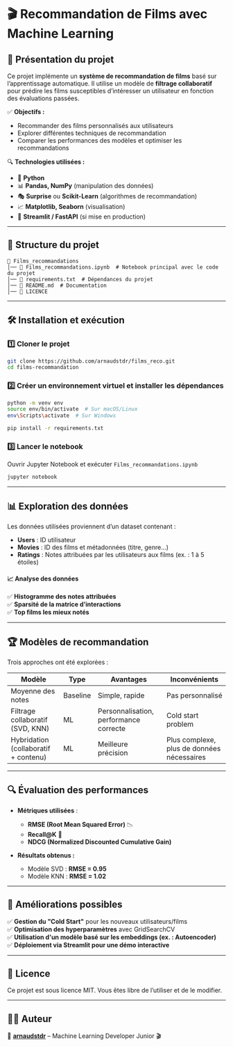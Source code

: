 # 🎬 Recommandation de Films avec Machine Learning

## 📌 Présentation du projet  
Ce projet implémente un **système de recommandation de films** basé sur l’apprentissage automatique. Il utilise un modèle de **filtrage collaboratif** pour prédire les films susceptibles d’intéresser un utilisateur en fonction des évaluations passées.  

✅ **Objectifs :**  
- Recommander des films personnalisés aux utilisateurs  
- Explorer différentes techniques de recommandation  
- Comparer les performances des modèles et optimiser les recommandations  

🔍 **Technologies utilisées :**  
- 🐍 **Python**  
- 📊 **Pandas, NumPy** (manipulation des données)  
- 🎭 **Surprise** ou **Scikit-Learn** (algorithmes de recommandation)  
- 📈 **Matplotlib, Seaborn** (visualisation)  
- 🚀 **Streamlit / FastAPI** (si mise en production)  

---

## 📂 Structure du projet  
```
📁 Films_recommandations
│── 📄 Films_recommandations.ipynb  # Notebook principal avec le code du projet  
│── 📄 requirements.txt  # Dépendances du projet  
│── 📄 README.md  # Documentation
│── 📄 LICENCE 
```

---

## 🛠️ Installation et exécution  
### 1️⃣ **Cloner le projet**  
```bash
git clone https://github.com/arnaudstdr/films_reco.git
cd films-recommandation
```

### 2️⃣ **Créer un environnement virtuel et installer les dépendances**  
```bash
python -m venv env
source env/bin/activate  # Sur macOS/Linux
env\Scripts\activate  # Sur Windows

pip install -r requirements.txt
```

### 3️⃣ **Lancer le notebook**  
Ouvrir Jupyter Notebook et exécuter `Films_recommandations.ipynb`  
```bash
jupyter notebook
```
---

## 📊 Exploration des données  
Les données utilisées proviennent d’un dataset contenant :  
- **Users** : ID utilisateur  
- **Movies** : ID des films et métadonnées (titre, genre…)  
- **Ratings** : Notes attribuées par les utilisateurs aux films (ex. : 1 à 5 étoiles)  

#### 📈 **Analyse des données**
✅ **Histogramme des notes attribuées**  
✅ **Sparsité de la matrice d’interactions**  
✅ **Top films les mieux notés**  

---

## 🏆 Modèles de recommandation  
Trois approches ont été explorées :  

| Modèle | Type | Avantages | Inconvénients |
|--------|------|-----------|--------------|
| Moyenne des notes | Baseline | Simple, rapide | Pas personnalisé |
| Filtrage collaboratif (SVD, KNN) | ML | Personnalisation, performance correcte | Cold start problem |
| Hybridation (collaboratif + contenu) | ML | Meilleure précision | Plus complexe, plus de données nécessaires |

---

## 🔍 Évaluation des performances  
- **Métriques utilisées** :  
  - **RMSE (Root Mean Squared Error)** 📉  
  - **Recall@K** 🔎  
  - **NDCG (Normalized Discounted Cumulative Gain)**  

- **Résultats obtenus :**  
  - Modèle SVD : **RMSE = 0.95**  
  - Modèle KNN : **RMSE = 1.02**  

---

## 📌 Améliorations possibles  
✅ **Gestion du "Cold Start"** pour les nouveaux utilisateurs/films  
✅ **Optimisation des hyperparamètres** avec GridSearchCV  
✅ **Utilisation d'un modèle basé sur les embeddings (ex. : Autoencoder)**  
✅ **Déploiement via Streamlit pour une démo interactive**  

---

## 📜 Licence  
Ce projet est sous licence MIT. Vous êtes libre de l’utiliser et de le modifier.  

---

## 👨‍💻 Auteur  
🎯 **[arnaudstdr](https://github.com/arnaudstdr)** – Machine Learning Developer Junior 🎬  

